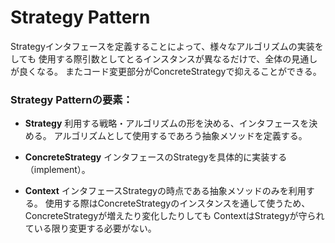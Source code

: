 # Strategy Pattern

Strategyインタフェースを定義することによって、様々なアルゴリズムの実装をしても
使用する際引数としてとるインスタンスが異なるだけで、全体の見通しが良くなる。
またコード変更部分がConcreteStrategyで抑えることができる。

### Strategy Patternの要素：
* **Strategy**
利用する戦略・アルゴリズムの形を決める、インタフェースを決める。
アルゴリズムとして使用するであろう抽象メソッドを定義する。


* **ConcreteStrategy**
インタフェースのStrategyを具体的に実装する（implement）。


* **Context**
インタフェースStrategyの時点である抽象メソッドのみを利用する。
使用する際はConcreteStrategyのインスタンスを通して使うため、ConcreteStrategyが増えたり変化したりしても
ContextはStrategyが守られている限り変更する必要がない。



